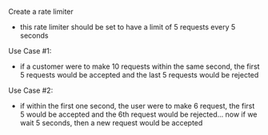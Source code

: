 Create a rate limiter
* this rate limiter should be set to have a limit of 5 requests every 5 seconds

Use Case #1:
* if a customer were to make 10 requests within the same second, the first 5 requests would be accepted and the last 5 requests would be rejected

Use Case #2:
* if within the first one second, the user were to make 6 request, the first 5 would be accepted and the 6th request would be rejected... now if we wait 5 seconds, then a new request would be accepted

